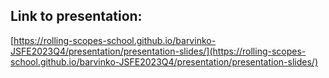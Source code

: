 ## Link to presentation:
[https://rolling-scopes-school.github.io/barvinko-JSFE2023Q4/presentation/presentation-slides/](https://rolling-scopes-school.github.io/barvinko-JSFE2023Q4/presentation/presentation-slides/)